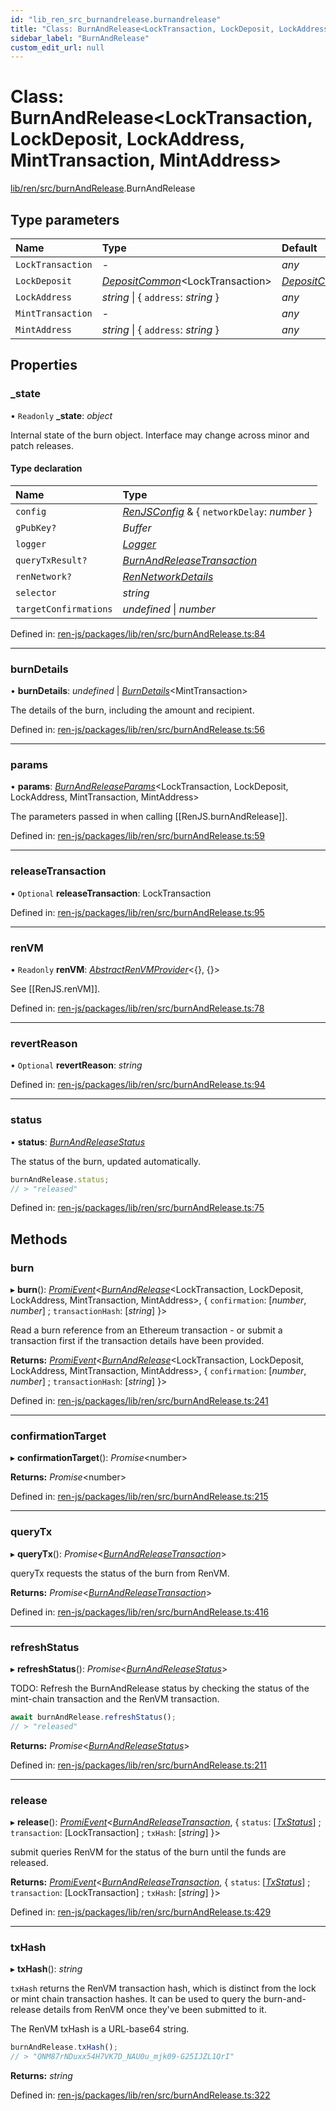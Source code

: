 ```yaml
---
id: "lib_ren_src_burnandrelease.burnandrelease"
title: "Class: BurnAndRelease<LockTransaction, LockDeposit, LockAddress, MintTransaction, MintAddress>"
sidebar_label: "BurnAndRelease"
custom_edit_url: null
---
```


# Class: BurnAndRelease<LockTransaction, LockDeposit, LockAddress, MintTransaction, MintAddress\>

[lib/ren/src/burnAndRelease](../modules/lib_ren_src_burnandrelease.md).BurnAndRelease

## Type parameters

| Name | Type | Default |
| :------ | :------ | :------ |
| `LockTransaction` | - | *any* |
| `LockDeposit` | [*DepositCommon*](../modules/lib_interfaces_build_main_chain.md#depositcommon)<LockTransaction\> | [*DepositCommon*](../modules/lib_interfaces_build_main_chain.md#depositcommon)<LockTransaction\> |
| `LockAddress` | *string* \| { `address`: *string*  } | *any* |
| `MintTransaction` | - | *any* |
| `MintAddress` | *string* \| { `address`: *string*  } | *any* |

## Properties

### \_state

• `Readonly` **\_state**: *object*

Internal state of the burn object. Interface may change across minor and
patch releases.

#### Type declaration

| Name | Type |
| :------ | :------ |
| `config` | [*RenJSConfig*](../interfaces/lib_ren_src_config.renjsconfig.md) & { `networkDelay`: *number*  } |
| `gPubKey?` | *Buffer* |
| `logger` | [*Logger*](../interfaces/lib_interfaces_build_main_logger.logger.md) |
| `queryTxResult?` | [*BurnAndReleaseTransaction*](../modules/lib_interfaces_build_main_transaction.md#burnandreleasetransaction) |
| `renNetwork?` | [*RenNetworkDetails*](../interfaces/lib_interfaces_build_main_networks.rennetworkdetails.md) |
| `selector` | *string* |
| `targetConfirmations` | *undefined* \| *number* |

Defined in: [ren-js/packages/lib/ren/src/burnAndRelease.ts:84](https://github.com/renproject/ren-js/blob/c6712eb8/packages/lib/ren/src/burnAndRelease.ts#L84)

___

### burnDetails

• **burnDetails**: *undefined* \| [*BurnDetails*](../interfaces/lib_interfaces_build_main_chain.burndetails.md)<MintTransaction\>

The details of the burn, including the amount and recipient.

Defined in: [ren-js/packages/lib/ren/src/burnAndRelease.ts:56](https://github.com/renproject/ren-js/blob/c6712eb8/packages/lib/ren/src/burnAndRelease.ts#L56)

___

### params

• **params**: [*BurnAndReleaseParams*](../interfaces/lib_interfaces_build_main_parameters.burnandreleaseparams.md)<LockTransaction, LockDeposit, LockAddress, MintTransaction, MintAddress\>

The parameters passed in when calling [[RenJS.burnAndRelease]].

Defined in: [ren-js/packages/lib/ren/src/burnAndRelease.ts:59](https://github.com/renproject/ren-js/blob/c6712eb8/packages/lib/ren/src/burnAndRelease.ts#L59)

___

### releaseTransaction

• `Optional` **releaseTransaction**: LockTransaction

Defined in: [ren-js/packages/lib/ren/src/burnAndRelease.ts:95](https://github.com/renproject/ren-js/blob/c6712eb8/packages/lib/ren/src/burnAndRelease.ts#L95)

___

### renVM

• `Readonly` **renVM**: [*AbstractRenVMProvider*](../interfaces/lib_rpc_build_main_abstract.abstractrenvmprovider.md)<{}, {}\>

See [[RenJS.renVM]].

Defined in: [ren-js/packages/lib/ren/src/burnAndRelease.ts:78](https://github.com/renproject/ren-js/blob/c6712eb8/packages/lib/ren/src/burnAndRelease.ts#L78)

___

### revertReason

• `Optional` **revertReason**: *string*

Defined in: [ren-js/packages/lib/ren/src/burnAndRelease.ts:94](https://github.com/renproject/ren-js/blob/c6712eb8/packages/lib/ren/src/burnAndRelease.ts#L94)

___

### status

• **status**: [*BurnAndReleaseStatus*](../enums/lib_ren_src_burnandrelease.burnandreleasestatus.md)

The status of the burn, updated automatically.

```ts
burnAndRelease.status;
// > "released"
```

Defined in: [ren-js/packages/lib/ren/src/burnAndRelease.ts:75](https://github.com/renproject/ren-js/blob/c6712eb8/packages/lib/ren/src/burnAndRelease.ts#L75)

## Methods

### burn

▸ **burn**(): [*PromiEvent*](../modules/lib_interfaces_build_main_promievent.md#promievent)<[*BurnAndRelease*](lib_ren_src_burnandrelease.burnandrelease.md)<LockTransaction, LockDeposit, LockAddress, MintTransaction, MintAddress\>, { `confirmation`: [*number*, *number*] ; `transactionHash`: [*string*]  }\>

Read a burn reference from an Ethereum transaction - or submit a
transaction first if the transaction details have been provided.

**Returns:** [*PromiEvent*](../modules/lib_interfaces_build_main_promievent.md#promievent)<[*BurnAndRelease*](lib_ren_src_burnandrelease.burnandrelease.md)<LockTransaction, LockDeposit, LockAddress, MintTransaction, MintAddress\>, { `confirmation`: [*number*, *number*] ; `transactionHash`: [*string*]  }\>

Defined in: [ren-js/packages/lib/ren/src/burnAndRelease.ts:241](https://github.com/renproject/ren-js/blob/c6712eb8/packages/lib/ren/src/burnAndRelease.ts#L241)

___

### confirmationTarget

▸ **confirmationTarget**(): *Promise*<number\>

**Returns:** *Promise*<number\>

Defined in: [ren-js/packages/lib/ren/src/burnAndRelease.ts:215](https://github.com/renproject/ren-js/blob/c6712eb8/packages/lib/ren/src/burnAndRelease.ts#L215)

___

### queryTx

▸ **queryTx**(): *Promise*<[*BurnAndReleaseTransaction*](../modules/lib_interfaces_build_main_transaction.md#burnandreleasetransaction)\>

queryTx requests the status of the burn from RenVM.

**Returns:** *Promise*<[*BurnAndReleaseTransaction*](../modules/lib_interfaces_build_main_transaction.md#burnandreleasetransaction)\>

Defined in: [ren-js/packages/lib/ren/src/burnAndRelease.ts:416](https://github.com/renproject/ren-js/blob/c6712eb8/packages/lib/ren/src/burnAndRelease.ts#L416)

___

### refreshStatus

▸ **refreshStatus**(): *Promise*<[*BurnAndReleaseStatus*](../enums/lib_ren_src_burnandrelease.burnandreleasestatus.md)\>

TODO: Refresh the BurnAndRelease status by checking the status of the
mint-chain transaction and the RenVM transaction.

```ts
await burnAndRelease.refreshStatus();
// > "released"
```

**Returns:** *Promise*<[*BurnAndReleaseStatus*](../enums/lib_ren_src_burnandrelease.burnandreleasestatus.md)\>

Defined in: [ren-js/packages/lib/ren/src/burnAndRelease.ts:211](https://github.com/renproject/ren-js/blob/c6712eb8/packages/lib/ren/src/burnAndRelease.ts#L211)

___

### release

▸ **release**(): [*PromiEvent*](../modules/lib_interfaces_build_main_promievent.md#promievent)<[*BurnAndReleaseTransaction*](../modules/lib_interfaces_build_main_transaction.md#burnandreleasetransaction), { `status`: [[*TxStatus*](../enums/lib_interfaces_build_main_types.txstatus.md)] ; `transaction`: [LockTransaction] ; `txHash`: [*string*]  }\>

submit queries RenVM for the status of the burn until the funds are
released.

**Returns:** [*PromiEvent*](../modules/lib_interfaces_build_main_promievent.md#promievent)<[*BurnAndReleaseTransaction*](../modules/lib_interfaces_build_main_transaction.md#burnandreleasetransaction), { `status`: [[*TxStatus*](../enums/lib_interfaces_build_main_types.txstatus.md)] ; `transaction`: [LockTransaction] ; `txHash`: [*string*]  }\>

Defined in: [ren-js/packages/lib/ren/src/burnAndRelease.ts:429](https://github.com/renproject/ren-js/blob/c6712eb8/packages/lib/ren/src/burnAndRelease.ts#L429)

___

### txHash

▸ **txHash**(): *string*

`txHash` returns the RenVM transaction hash, which is distinct from the
lock or mint chain transaction hashes. It can be used to query the
burn-and-release details from RenVM once they've been submitted to it.

The RenVM txHash is a URL-base64 string.

```ts
burnAndRelease.txHash();
// > "QNM87rNDuxx54H7VK7D_NAU0u_mjk09-G25IJZL1QrI"
```

**Returns:** *string*

Defined in: [ren-js/packages/lib/ren/src/burnAndRelease.ts:322](https://github.com/renproject/ren-js/blob/c6712eb8/packages/lib/ren/src/burnAndRelease.ts#L322)
